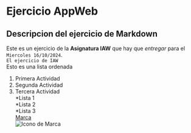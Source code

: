 # Ejercicio AppWeb
## Descripcion del ejercicio de Markdown
Este es un ejercicio de la **Asignatura IAW** que hay que *entregar* para el `Miercoles 16/10/2024`.  
`El ejercicio de IAW`  
Esto es una lista ordenada 
1. Primera Actividad
2. Segunda Actividad
3. Tercera Actividad  
*Lista 1  
*Lista 2  
*Lista 3  
[Marca](www.marca.com)  
![Icono de Marca](https://www.marca.com/favicon.ico)  
